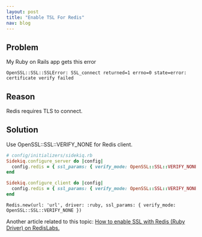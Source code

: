 ```yaml
---
layout: post
title: "Enable TSL For Redis"
nav: blog
---
```


## Problem

My Ruby on Rails app gets this error
```
OpenSSL::SSL::SSLError: SSL_connect returned=1 errno=0 state=error: certificate verify failed
```

## Reason

Redis requires TLS to connect.

## Solution

Use OpenSSL::SSL::VERIFY_NONE for Redis client.

```ruby
# config/initializers/sidekiq.rb
Sidekiq.configure_server do |config|
  config.redis = { ssl_params: { verify_mode: OpenSSL::SSL::VERIFY_NONE } }
end

Sidekiq.configure_client do |config|
  config.redis = { ssl_params: { verify_mode: OpenSSL::SSL::VERIFY_NONE } }
end
```

```
Redis.new(url: 'url', driver: :ruby, ssl_params: { verify_mode: OpenSSL::SSL::VERIFY_NONE })
```
Another article related to this topic: [How to enable SSL with Redis (Ruby Driver) on RedisLabs.]([http://tybenz.github.io](https://gist.github.com/mrrooijen/6e3d8b16d90de943858ce4677f9ac86f)https://gist.github.com/mrrooijen/6e3d8b16d90de943858ce4677f9ac86f)
